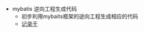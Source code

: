 - mybatis 逆向工程生成代码
  - 初步利用mybaits框架的逆向工程生成相应的代码
  - [记录于](https://maybesilent.github.io/2018/10/mybatis%E9%80%86%E5%90%91%E5%B7%A5%E7%A8%8B%E7%94%9F%E6%88%90%E4%BB%A3%E7%A0%81/)

